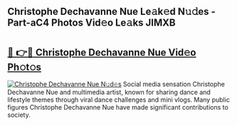 ## Christophe Dechavanne Nue Le𝚊k𝚎d N𝚞𝚍es - Part-aC4 Photos Vid𝚎o Le𝚊ks JIMXB

# <h2><a href="http://fbaikoh.evod.top/?m=Christophe+Dechavanne+Nue">🔗 👉🔴 Christophe Dechavanne Nue Vid𝚎o Ph𝚘t𝚘s</a></h2>

[![Christophe Dechavanne Nue N𝚞d𝚎s](https://i.imgur.com/8V9OHl7.gif)](http://fbaikoh.evod.top/?m=Christophe+Dechavanne+Nue)
Social media sensation Christophe Dechavanne Nue and multimedia artist, known for sharing dance and lifestyle themes through viral dance challenges and mini vlogs. Many public figures Christophe Dechavanne Nue have made significant contributions to society. 
